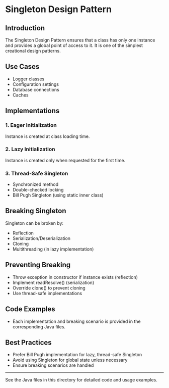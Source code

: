 # Singleton Design Pattern

## Introduction
The Singleton Design Pattern ensures that a class has only one instance and provides a global point of access to it. It is one of the simplest creational design patterns.

## Use Cases
- Logger classes
- Configuration settings
- Database connections
- Caches

## Implementations

### 1. Eager Initialization
Instance is created at class loading time.

### 2. Lazy Initialization
Instance is created only when requested for the first time.

### 3. Thread-Safe Singleton
- Synchronized method
- Double-checked locking
- Bill Pugh Singleton (using static inner class)

## Breaking Singleton
Singleton can be broken by:
- Reflection
- Serialization/Deserialization
- Cloning
- Multithreading (in lazy implementation)

## Preventing Breaking
- Throw exception in constructor if instance exists (reflection)
- Implement readResolve() (serialization)
- Override clone() to prevent cloning
- Use thread-safe implementations

## Code Examples
- Each implementation and breaking scenario is provided in the corresponding Java files.

## Best Practices
- Prefer Bill Pugh implementation for lazy, thread-safe Singleton
- Avoid using Singleton for global state unless necessary
- Ensure breaking scenarios are handled

---

See the Java files in this directory for detailed code and usage examples.

